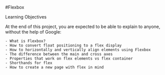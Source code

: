 #Flexbox

Learning Objectives

At the end of this project, you are expected to be able to explain to anyone, without the help of Google:

    - What is Flexbox?
    - How to convert float positioning to a flex display
    - How to horizontally and vertically align elements using Flexbox
    - The difference between the main and cross axes
    - Properties that work on flex elements vs flex container
    - Shorthands for flex
    - How to create a new page with flex in mind
